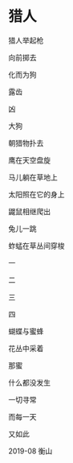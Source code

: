 # 猎人

猎人举起枪

向前掷去

化而为狗

露齿

凶

大狗

朝猎物扑去

鹰在天空盘旋

马儿躺在草地上

太阳照在它的身上

鼹鼠相继爬出

兔儿一跳

蚱蜢在草丛间穿梭

一

二

三

四

蝴蝶与蜜蜂

花丛中采着

那蜜

什么都没发生

一切寻常

而每一天

又如此

2019-08 衡山